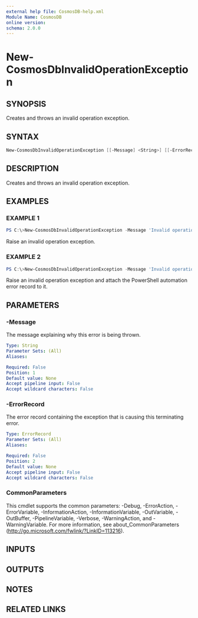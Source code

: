 ```yaml
---
external help file: CosmosDB-help.xml
Module Name: CosmosDB
online version:
schema: 2.0.0
---
```


# New-CosmosDbInvalidOperationException

## SYNOPSIS

Creates and throws an invalid operation exception.

## SYNTAX

```powershell
New-CosmosDbInvalidOperationException [[-Message] <String>] [[-ErrorRecord] <ErrorRecord>] [<CommonParameters>]
```

## DESCRIPTION

Creates and throws an invalid operation exception.

## EXAMPLES

### EXAMPLE 1

```powershell
PS C:\>New-CosmosDbInvalidOperationException -Message 'Invalid operation'
```

Raise an invalid operation exception.

### EXAMPLE 2

```powershell
PS C:\>New-CosmosDbInvalidOperationException -Message 'Invalid operation' -ErrorRecord $errorRecord
```

Raise an invalid operation exception and attach the PowerShell
automation error record to it.

## PARAMETERS

### -Message

The message explaining why this error is being thrown.

```yaml
Type: String
Parameter Sets: (All)
Aliases:

Required: False
Position: 1
Default value: None
Accept pipeline input: False
Accept wildcard characters: False
```

### -ErrorRecord

The error record containing the exception that is
causing this terminating error.

```yaml
Type: ErrorRecord
Parameter Sets: (All)
Aliases:

Required: False
Position: 2
Default value: None
Accept pipeline input: False
Accept wildcard characters: False
```

### CommonParameters

This cmdlet supports the common parameters: -Debug, -ErrorAction, -ErrorVariable, -InformationAction, -InformationVariable, -OutVariable, -OutBuffer, -PipelineVariable, -Verbose, -WarningAction, and -WarningVariable.
For more information, see about_CommonParameters (http://go.microsoft.com/fwlink/?LinkID=113216).

## INPUTS

## OUTPUTS

## NOTES

## RELATED LINKS
